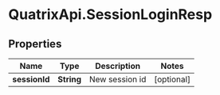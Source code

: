 # QuatrixApi.SessionLoginResp

## Properties
Name | Type | Description | Notes
------------ | ------------- | ------------- | -------------
**sessionId** | **String** | New session id | [optional] 


